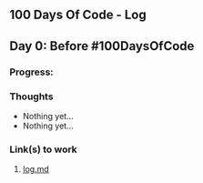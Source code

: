## 100 Days Of Code - Log

## Day 0: Before #100DaysOfCode

### Progress:

### Thoughts

- Nothing yet...
- Nothing yet...

### Link(s) to work

1. [log.md](https://github.com/byeJohn/-100DaysOfCode/new/main)
